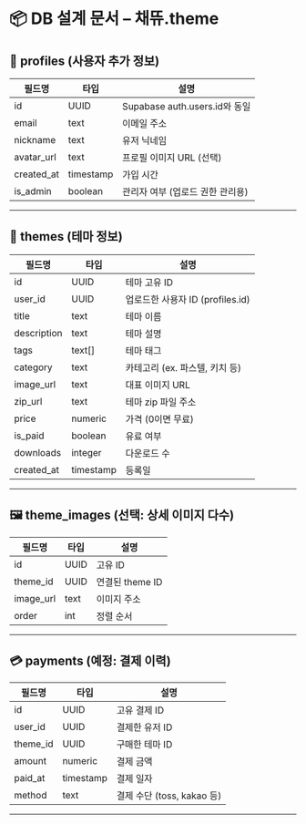 # 📦 DB 설계 문서 – 채뜌.theme

## 👤 profiles (사용자 추가 정보)

| 필드명     | 타입      | 설명                             |
| ---------- | --------- | -------------------------------- |
| id         | UUID      | Supabase auth.users.id와 동일    |
| email      | text      | 이메일 주소                      |
| nickname   | text      | 유저 닉네임                      |
| avatar_url | text      | 프로필 이미지 URL (선택)         |
| created_at | timestamp | 가입 시간                        |
| is_admin   | boolean   | 관리자 여부 (업로드 권한 관리용) |

---

## 🎨 themes (테마 정보)

| 필드명      | 타입      | 설명                             |
| ----------- | --------- | -------------------------------- |
| id          | UUID      | 테마 고유 ID                     |
| user_id     | UUID      | 업로드한 사용자 ID (profiles.id) |
| title       | text      | 테마 이름                        |
| description | text      | 테마 설명                        |
| tags        | text[]    | 테마 태그                        |
| category    | text      | 카테고리 (ex. 파스텔, 키치 등)   |
| image_url   | text      | 대표 이미지 URL                  |
| zip_url     | text      | 테마 zip 파일 주소               |
| price       | numeric   | 가격 (0이면 무료)                |
| is_paid     | boolean   | 유료 여부                        |
| downloads   | integer   | 다운로드 수                      |
| created_at  | timestamp | 등록일                           |

---

## 🖼 theme_images (선택: 상세 이미지 다수)

| 필드명    | 타입 | 설명            |
| --------- | ---- | --------------- |
| id        | UUID | 고유 ID         |
| theme_id  | UUID | 연결된 theme ID |
| image_url | text | 이미지 주소     |
| order     | int  | 정렬 순서       |

---

## 💳 payments (예정: 결제 이력)

| 필드명   | 타입      | 설명                       |
| -------- | --------- | -------------------------- |
| id       | UUID      | 고유 결제 ID               |
| user_id  | UUID      | 결제한 유저 ID             |
| theme_id | UUID      | 구매한 테마 ID             |
| amount   | numeric   | 결제 금액                  |
| paid_at  | timestamp | 결제 일자                  |
| method   | text      | 결제 수단 (toss, kakao 등) |

---
